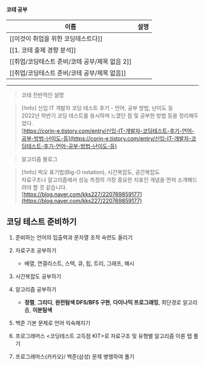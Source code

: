   

#### 코테 공부

|이름|설명|
|---|---|
|[[이것이 취업을 위한 코딩테스트다]]||
|[[1. 코테 출제 경향 분석]]||
|[[취업/코딩테스트 준비/코테 공부/제목 없음 2]]||
|[[취업/코딩테스트 준비/코테 공부/제목 없음]]||

  
  

  

  

  

  

  

---

  

> 코테 전반적인 설명

> [!info] 신입 IT 개발자 코딩 테스트 후기 - 언어, 공부 방법, 난이도 등  
> 2022년 하반기 코딩 테스트를 응시하며 느꼈던 점 및 공부한 방법 등을 정리해두었다.  
> [https://corin-e.tistory.com/entry/신입-IT-개발자-코딩테스트-후기-언어-공부-방법-난이도-등](https://corin-e.tistory.com/entry/신입-IT-개발자-코딩테스트-후기-언어-공부-방법-난이도-등)  

  

> 알고리즘 블로그

> [!info] 빅오 표기법(Big-O notation), 시간복잡도, 공간복잡도  
> 자료구조나 알고리즘에서 성능 측정의 가장 중요한 지표인 개념을 먼저 소개해드려야 할 것 같습니다.  
> [https://blog.naver.com/kks227/220769859177](https://blog.naver.com/kks227/220769859177)  

  

## 코딩 테스트 준비하기

1. 준비하는 언어의 입출력과 문자열 조작 숙련도 올리기
2. 자료구조 공부하기
    - 배열, 연결리스트, 스택, 큐, 힙, 트리, 그래프, 해시
3. 시간복잡도 공부하기
4. 알고리즘 공부하기
    - **정렬**, **그리디**, **완전탐색 DFS/BFS 구현**, **다이나믹 프로그래밍**, 최단경로 알고리즘, **이분탐색**

  

1. 백준 기본 문제로 언어 익숙해지기
2. 프로그래머스 <코딩테스트 고득점 KIT>로 자료구조 및 유형별 알고리즘 이론 탭 풀기
3. 프로그래머스(카카오)/ 백준(삼성) 문제 병행하여 풀기